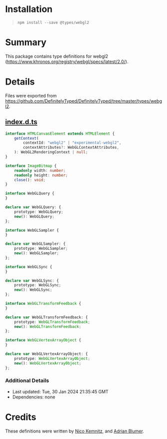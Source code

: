 # Installation
> `npm install --save @types/webgl2`

# Summary
This package contains type definitions for webgl2 (https://www.khronos.org/registry/webgl/specs/latest/2.0/).

# Details
Files were exported from https://github.com/DefinitelyTyped/DefinitelyTyped/tree/master/types/webgl2.
## [index.d.ts](https://github.com/DefinitelyTyped/DefinitelyTyped/tree/master/types/webgl2/index.d.ts)
````ts
interface HTMLCanvasElement extends HTMLElement {
    getContext(
        contextId: "webgl2" | "experimental-webgl2",
        contextAttributes?: WebGLContextAttributes,
    ): WebGL2RenderingContext | null;
}

interface ImageBitmap {
    readonly width: number;
    readonly height: number;
    close(): void;
}

interface WebGLQuery {
}

declare var WebGLQuery: {
    prototype: WebGLQuery;
    new(): WebGLQuery;
};

interface WebGLSampler {
}

declare var WebGLSampler: {
    prototype: WebGLSampler;
    new(): WebGLSampler;
};

interface WebGLSync {
}

declare var WebGLSync: {
    prototype: WebGLSync;
    new(): WebGLSync;
};

interface WebGLTransformFeedback {
}

declare var WebGLTransformFeedback: {
    prototype: WebGLTransformFeedback;
    new(): WebGLTransformFeedback;
};

interface WebGLVertexArrayObject {
}

declare var WebGLVertexArrayObject: {
    prototype: WebGLVertexArrayObject;
    new(): WebGLVertexArrayObject;
};

````

### Additional Details
 * Last updated: Tue, 30 Jan 2024 21:35:45 GMT
 * Dependencies: none

# Credits
These definitions were written by [Nico Kemnitz](https://github.com/nkemnitz), and [Adrian Blumer](https://github.com/karhu).
